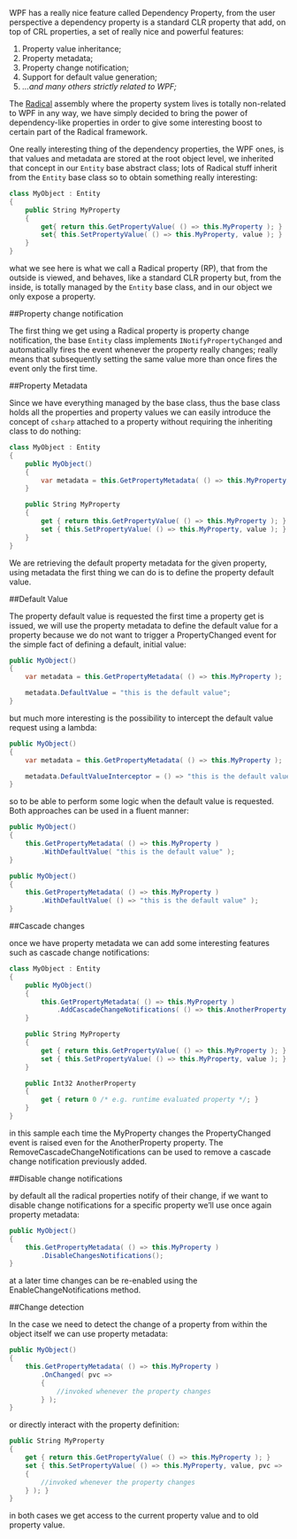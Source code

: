 WPF has a really nice feature called Dependency Property, from the user perspective a dependency property is a standard CLR property that add, on top of CRL properties, a set of really nice and powerful features:

1. Property value inheritance;
2. Property metadata;
3. Property change notification;
4. Support for default value generation;
5. *…and many others strictly related to WPF;*

The [Radical](https://github.com/RadicalFx/radical) assembly where the property system lives is totally non-related to WPF in any way, we have simply decided to bring the power of dependency-like properties in order to give some interesting boost to certain part of the Radical framework.

One really interesting thing of the dependency properties, the WPF ones, is that values and metadata are stored at the root object level, we inherited that concept in our `Entity` base abstract class; lots of Radical stuff inherit from the `Entity` base class so to obtain something really interesting:

```csharp
class MyObject : Entity
{
    public String MyProperty
    {
        get{ return this.GetPropertyValue( () => this.MyProperty ); }
        set{ this.SetPropertyValue( () => this.MyProperty, value ); }
    }
}
```

what we see here is what we call a Radical property (RP), that from the outside is viewed, and behaves, like a standard CLR property but, from the inside, is totally managed by the `Entity` base class, and in our object we only expose a property.

##Property change notification

The first thing we get using a Radical property is property change notification, the base `Entity` class implements `INotifyPropertyChanged` and automatically fires the event whenever the property really changes; really means that subsequently setting the same value more than once fires the event only the first time.

##Property Metadata

Since we have everything managed by the base class, thus the base class holds all the properties and property values we can easily  introduce the concept of `csharp` attached to a property without requiring the inheriting class to do nothing:

```csharp
class MyObject : Entity
{
    public MyObject()
    {
        var metadata = this.GetPropertyMetadata( () => this.MyProperty );
    }

    public String MyProperty
    {
        get { return this.GetPropertyValue( () => this.MyProperty ); }
        set { this.SetPropertyValue( () => this.MyProperty, value ); }
    }
}
```

We are retrieving the default property metadata for the given property, using metadata the first thing we can do is to define the property default value.

##Default Value

The property default value is requested the first time a property get is issued, we will use the property metadata to define the default value for a property because we do not want to trigger a PropertyChanged event for the simple fact of defining a default, initial value:

```csharp
public MyObject()
{
    var metadata = this.GetPropertyMetadata( () => this.MyProperty );

    metadata.DefaultValue = "this is the default value";
}
```

but much more interesting is the possibility to intercept the default value request using a lambda:

```csharp
public MyObject()
{
    var metadata = this.GetPropertyMetadata( () => this.MyProperty );

    metadata.DefaultValueInterceptor = () => "this is the default value";
}
```

so to be able to perform some logic when the default value is requested. Both approaches can be used in a fluent manner:

```csharp
public MyObject()
{
    this.GetPropertyMetadata( () => this.MyProperty )
        .WithDefaultValue( "this is the default value" );
}

public MyObject()
{
    this.GetPropertyMetadata( () => this.MyProperty )
        .WithDefaultValue( () => "this is the default value" );
}
```

##Cascade changes

once we have property metadata we can add some interesting features such as cascade change notifications:

```csharp
class MyObject : Entity
{
    public MyObject()
    {
        this.GetPropertyMetadata( () => this.MyProperty )
            .AddCascadeChangeNotifications( () => this.AnotherProperty );
    }

    public String MyProperty
    {
        get { return this.GetPropertyValue( () => this.MyProperty ); }
        set { this.SetPropertyValue( () => this.MyProperty, value ); }
    }

    public Int32 AnotherProperty
    {
        get { return 0 /* e.g. runtime evaluated property */; }
    }
}
```

in this sample each time the MyProperty changes the PropertyChanged event is raised even for the AnotherProperty property. The RemoveCascadeChangeNotifications can be used to remove a cascade change notification previously added.

##Disable change notifications

by default all the radical properties notify of their change, if we want to disable change notifications for a specific property we’ll use once again property metadata:

```csharp
public MyObject()
{
    this.GetPropertyMetadata( () => this.MyProperty )
        .DisableChangesNotifications();
}
```

at a later time changes can be re-enabled using the EnableChangeNotifications method.

##Change detection

In the case we need to detect the change of a property from within the object itself we can use property metadata:

```csharp
public MyObject()
{
    this.GetPropertyMetadata( () => this.MyProperty )
        .OnChanged( pvc => 
        {
            //invoked whenever the property changes
        } );
}
```

or directly interact with the property definition:

```csharp
public String MyProperty
{
    get { return this.GetPropertyValue( () => this.MyProperty ); }
    set { this.SetPropertyValue( () => this.MyProperty, value, pvc => 
    {
        //invoked whenever the property changes
    } ); }
}
```

in both cases we get access to the current property value and to old property value.